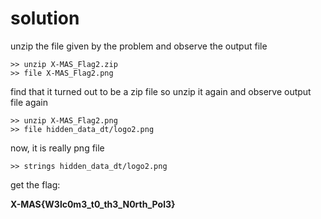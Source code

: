# solution

unzip the file given by the problem and observe the output file
```
>> unzip X-MAS_Flag2.zip
>> file X-MAS_Flag2.png
```
find that it turned out to be a zip file so unzip it again and observe output file again
```
>> unzip X-MAS_Flag2.png
>> file hidden_data_dt/logo2.png
```
now, it is really png file
```
>> strings hidden_data_dt/logo2.png
```
get the flag:

**X-MAS{W3lc0m3_t0_th3_N0rth_Pol3}**
